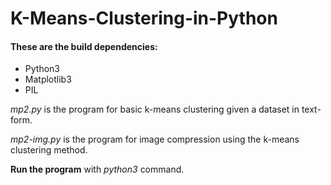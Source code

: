 # K-Means-Clustering-in-Python

#### These are the build dependencies:
- Python3
- Matplotlib3
- PIL

_mp2.py_ is the program for basic k-means clustering given a dataset in text-form.

_mp2-img.py_ is the program for image compression using the k-means clustering method.

**Run the program** with _python3_ command.